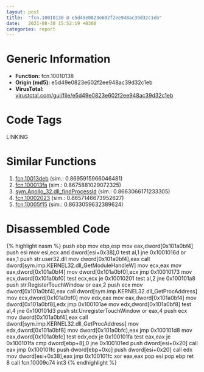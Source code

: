 ```yaml
---
layout: post
title:  "fcn.10010138 @ e5d49e0823e602f2ee948ac39d32c1eb"
date:   2021-08-30 15:52:19 +0300
categories: report
---
```


# Generic Information
- **Function:** fcn.10010138
- **Origin (md5):** e5d49e0823e602f2ee948ac39d32c1eb
- **VirusTotal:** [virustotal.com/gui/file/e5d49e0823e602f2ee948ac39d32c1eb][virustotal_ref]

# Code Tags
<span class="tag" id="LINKING">LINKING</span>


# Similar Functions

1. [fcn.10013deb][similar_1_ref] (sim.: 0.8695915966046481)
2. [fcn.100013fa][similar_2_ref] (sim.: 0.8675881029072325)
3. [sym.Apollo\_32.dll\_findProcessId][similar_3_ref] (sim.: 0.8663066171233305)
4. [fcn.10002023][similar_4_ref] (sim.: 0.8657146673952627)
5. [fcn.10005f15][similar_5_ref] (sim.: 0.8633059632389624)


# Disassembled Code

{% highlight nasm %}
push ebp
mov ebp,esp
mov eax,dword[0x101a0bf4]
push esi
mov esi,ecx
and dword[esi+0x38],0
test al,1
jne 0x1001016d
or eax,1
push str.user32.dll
mov dword[0x101a0bf4],eax
call dword[sym.imp.KERNEL32.dll_GetModuleHandleW]
mov ecx,eax
mov eax,dword[0x101a0bf4]
mov dword[0x101a0bf0],ecx
jmp 0x10010173
mov ecx,dword[0x101a0bf0]
test ecx,ecx
je 0x10010201
test al,2
jne 0x100101a8
push str.RegisterTouchWindow
or eax,2
push ecx
mov dword[0x101a0bf4],eax
call dword[sym.imp.KERNEL32.dll_GetProcAddress]
mov ecx,dword[0x101a0bf0]
mov edx,eax
mov eax,dword[0x101a0bf4]
mov dword[0x101a0bf8],edx
jmp 0x100101ae
mov edx,dword[0x101a0bf8]
test al,4
jne 0x100101d3
push str.UnregisterTouchWindow
or eax,4
push ecx
mov dword[0x101a0bf4],eax
call dword[sym.imp.KERNEL32.dll_GetProcAddress]
mov edx,dword[0x101a0bf8]
mov dword[0x101a0bfc],eax
jmp 0x100101d8
mov eax,dword[0x101a0bfc]
test edx,edx
je 0x100101fa
test eax,eax
je 0x100101fa
cmp dword[ebp+8],0
jne 0x100101ed
push dword[esi+0x20]
call eax
jmp 0x100101fc
push dword[ebp+0xc]
push dword[esi+0x20]
call edx
mov dword[esi+0x38],eax
jmp 0x100101fc
xor eax,eax
pop esi
pop ebp
ret 8
call fcn.10009c74
int3 
{% endhighlight %}


[similar_1_ref]: /report/fcn.10013deb@e5d49e0823e602f2ee948ac39d32c1eb
[similar_2_ref]: /report/fcn.100013fa@dc3e2cdf680078d293de3e2d92ba613c
[similar_3_ref]: /report/sym.Apollo_32.dll_findProcessId@f306bc4e89ecdab5df7aa72172ee5f69
[similar_4_ref]: /report/fcn.10002023@dc3e2cdf680078d293de3e2d92ba613c
[similar_5_ref]: /report/fcn.10005f15@dc3e2cdf680078d293de3e2d92ba613c
[virustotal_ref]: https://www.virustotal.com/gui/file/e5d49e0823e602f2ee948ac39d32c1eb